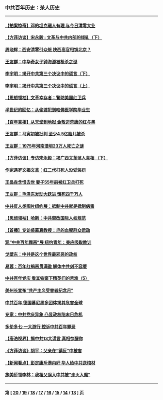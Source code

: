 ### 中共百年历史：杀人历史
---
#### [【拍案惊奇】邓的坦克碾人有理 与今日清零大业](../../pages/nf1176106/n13729574.md?06280430) 
#### [【方菲访谈】宋永毅 : 文革与中共内部的倾轧（下）](../../pages/nf1176106/n13486836.md?06280430) 
#### [周晓辉：西安清零引众怒 陕西高官甩锅北京？](../../pages/nf1176106/n13484627.md?06280430) 
#### [王友群：中华奇女子钟海源被枪杀之谜](../../pages/nf1176106/n13430555.md?06280430) 
#### [李宇明：揭开中共第三个决议中的谎言（下）](../../pages/nf1176106/n13389389.md?06280430) 
#### [李宇明：揭开中共第三个决议中的谎言（上）](../../pages/nf1176106/n13388697.md?06280430) 
#### [【思想领袖】文革幸存者：警防美国红卫兵](../../pages/nf1176106/n13339289.md?06280430) 
#### [半世纪的回忆：从偷渡犯到哈佛医学院毕业生](../../pages/nf1176106/n13345328.md?06280430) 
#### [【百年真相】从天堂到地狱 金敬迈荒唐的红与黑](../../pages/nf1176106/n13336995.md?06280430) 
#### [王友群：马寅初被批判 至少4.5亿胎儿被杀](../../pages/nf1176106/n13260313.md?06280430) 
#### [王友群：1975年河南溃坝23万人死亡之谜](../../pages/nf1176106/n13231576.md?06280430) 
#### [【方菲访谈】专访宋永毅：揭广西文革骇人真相 （下）](../../pages/nf1176106/n13209074.md?06280430) 
#### [作家遇罗文揭文革：红二代打死人没受惩罚](../../pages/nf1176106/n13205254.md?06280430) 
#### [王晶垚含恨去世 妻子55年前被红卫兵打死](../../pages/nf1176106/n13203590.md?06280430) 
#### [王友群：毛泽东发动大跃进 饿死四千万人](../../pages/nf1176106/n13177158.md?06280430) 
#### [中共反人类图片纽约展：抵制中共就是抵制病毒](../../pages/nf1176106/n13115371.md?06280430) 
#### [【思想领袖】哈斯：中共窜改国际人权规范](../../pages/nf1176106/n13053647.md?06280430) 
#### [【首播】专访盛慕真教授：毛的血腥群众运动](../../pages/nf1176106/n13091782.md?06280430) 
#### [观“中共百年罪恶”展 纽约青年：美应吸取教训](../../pages/nf1176106/n13085246.md?06280430) 
#### [戈壁东：中共是这个世界最邪恶的政权](../../pages/nf1176106/n13085641.md?06280430) 
#### [易蓉：百年红祸恶贯满盈 解体中共刻不容缓](../../pages/nf1176106/n13084455.md?06280430) 
#### [中共百年党庆 看其铁窗下精英们的苦难（5）](../../pages/nf1176106/n13076766.md?06280430) 
#### [美州长宣布“共产主义受害者纪念月”](../../pages/nf1176106/n13074024.md?06280430) 
#### [中共百年 德国慕尼黑多团体揭其危害全球](../../pages/nf1176106/n13068873.md?06280430) 
#### [专家：中共党庆异象 凸显政权陷末日危机](../../pages/nf1176106/n13067084.md?06280430) 
#### [多伦多七·一大游行 控诉中共百年罪恶](../../pages/nf1176106/n13062043.md?06280430) 
#### [【唐浩视界】揭中共13大谎言 真相惊醒你](../../pages/nf1176106/n13065208.md?06280430) 
#### [《方菲访谈》胡平：父亲在“镇反”中被害](../../pages/nf1176106/n13064114.md?06280430) 
#### [【新闻看点】彭定康斥港内奸 华人给中共送棺材](../../pages/nf1176106/n13064230.md?06280430) 
#### [旅美侨领李林：我祖父误入中共被“走火入魔”](../../pages/nf1176106/n13062777.md?06280430) 

---
#### 第 [ [20](./20.md?06280430) / [19](./19.md?06280430) / [18](./18.md?06280430) / [17](./17.md?06280430) / [16](./16.md?06280430) / [15](./15.md?06280430) / [14](./14.md?06280430) / [13](./13.md?06280430) ] 页
